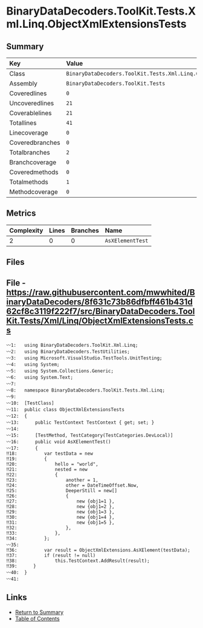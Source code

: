 ﻿# BinaryDataDecoders.ToolKit.Tests.Xml.Linq.ObjectXmlExtensionsTests

## Summary

| Key             | Value                                                                |
| :-------------- | :------------------------------------------------------------------- |
| Class           | `BinaryDataDecoders.ToolKit.Tests.Xml.Linq.ObjectXmlExtensionsTests` |
| Assembly        | `BinaryDataDecoders.ToolKit.Tests`                                   |
| Coveredlines    | `0`                                                                  |
| Uncoveredlines  | `21`                                                                 |
| Coverablelines  | `21`                                                                 |
| Totallines      | `41`                                                                 |
| Linecoverage    | `0`                                                                  |
| Coveredbranches | `0`                                                                  |
| Totalbranches   | `2`                                                                  |
| Branchcoverage  | `0`                                                                  |
| Coveredmethods  | `0`                                                                  |
| Totalmethods    | `1`                                                                  |
| Methodcoverage  | `0`                                                                  |

## Metrics

| Complexity | Lines | Branches | Name             |
| :--------- | :---- | :------- | :--------------- |
| 2          | 0     | 0        | `AsXElementTest` |

## Files

## File - https://raw.githubusercontent.com/mwwhited/BinaryDataDecoders/8f631c73b86dfbff461b431d62cf8c3119f222f7/src/BinaryDataDecoders.ToolKit.Tests/Xml/Linq/ObjectXmlExtensionsTests.cs

```CSharp
〰1:   using BinaryDataDecoders.ToolKit.Xml.Linq;
〰2:   using BinaryDataDecoders.TestUtilities;
〰3:   using Microsoft.VisualStudio.TestTools.UnitTesting;
〰4:   using System;
〰5:   using System.Collections.Generic;
〰6:   using System.Text;
〰7:   
〰8:   namespace BinaryDataDecoders.ToolKit.Tests.Xml.Linq;
〰9:   
〰10:  [TestClass]
〰11:  public class ObjectXmlExtensionsTests
〰12:  {
〰13:      public TestContext TestContext { get; set; }
〰14:  
〰15:      [TestMethod, TestCategory(TestCategories.DevLocal)]
〰16:      public void AsXElementTest()
〰17:      {
‼18:          var testData = new
‼19:          {
‼20:              hello = "world",
‼21:              nested = new
‼22:              {
‼23:                  another = 1,
‼24:                  other = DateTimeOffset.Now,
‼25:                  DeeperStill = new[]
‼26:                  {
‼27:                      new {obj1=1 },
‼28:                      new {obj1=2 },
‼29:                      new {obj1=3 },
‼30:                      new {obj1=4 },
‼31:                      new {obj1=5 },
‼32:                  },
‼33:              },
‼34:          };
〰35:  
‼36:          var result = ObjectXmlExtensions.AsXElement(testData);
‼37:          if (result != null)
‼38:              this.TestContext.AddResult(result);
‼39:      }
〰40:  }
〰41:  
```

## Links

* [Return to Summary](Summary.md)
* [Table of Contents](../TOC.md)

